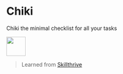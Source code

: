 # Chiki

Chiki the minimal checklist for all your tasks

<a href="https://deta.space/discovery"><img src="https://deta.space/buttons/dark.svg" width=50 height=50></a>

> Learned from [Skillthrive](https://www.youtube.com/watch?v=3MCpUaboF18)
